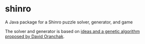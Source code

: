 shinro
======

A Java package for a Shinro puzzle solver, generator, and game

The solver and generator is based on [ideas and a genetic algorithm proposed by David Oranchak](http://oranchak.com/evostar-paper.pdf).
